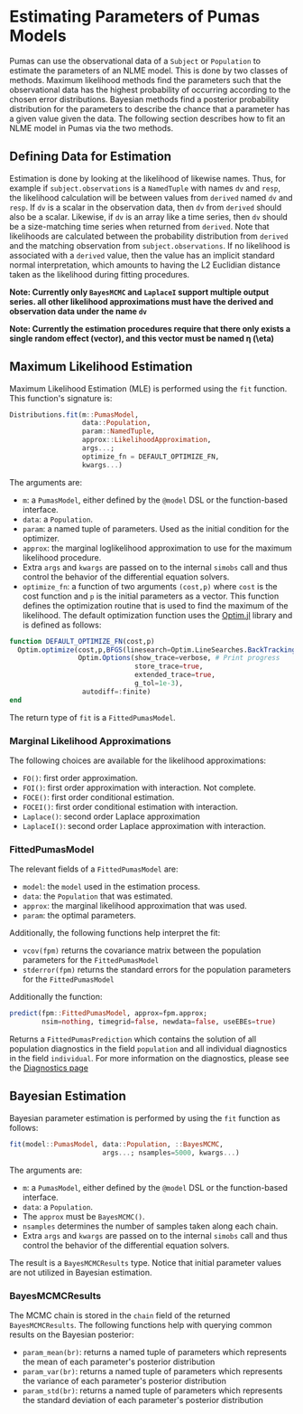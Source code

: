# Estimating Parameters of Pumas Models

Pumas can use the observational data of a `Subject` or `Population` to estimate
the parameters of an NLME model. This is done by two classes of methods.
Maximum likelihood methods find the parameters such that the observational
data has the highest probability of occurring according to the chosen error
distributions. Bayesian methods find a posterior probability distribution for
the parameters to describe the chance that a parameter has a given value given
the data. The following section describes how to fit an NLME model in Pumas
via the two methods.

## Defining Data for Estimation

Estimation is done by looking at the likelihood of likewise names. Thus, for
example if `subject.observations` is a `NamedTuple` with names `dv` and
`resp`, the likelihood calculation will be between values from `derived` named
`dv` and `resp`. If `dv` is a scalar in the observation data, then `dv`
from `derived` should also be a scalar. Likewise, if `dv` is an array like
a time series, then `dv` should be a size-matching time series when returned
from `derived`. Note that likelihoods are calculated between the probability
distribution from `derived` and the matching observation from
`subject.observations`. If no likelihood is associated with a `derived` value,
then the value has an implicit standard normal interpretation, which amounts
to having the L2 Euclidian distance taken as the likelihood during fitting
procedures.

**Note: Currently only `BayesMCMC` and `LaplaceI` support multiple output series.
all other likelihood approximations must have the derived and observation data
under the name `dv`**

**Note: Currently the estimation procedures require that there only exists a
single random effect (vector), and this vector must be named η (\eta)**

## Maximum Likelihood Estimation

Maximum Likelihood Estimation (MLE) is performed using the `fit` function. This
function's signature is:

```julia
Distributions.fit(m::PumasModel,
                  data::Population,
                  param::NamedTuple,
                  approx::LikelihoodApproximation,
                  args...;
                  optimize_fn = DEFAULT_OPTIMIZE_FN,
                  kwargs...)
```

The arguments are:

- `m`: a `PumasModel`, either defined by the `@model` DSL or the function-based
  interface.
- `data`: a `Population`.
- `param`: a named tuple of parameters. Used as the initial condition for the
  optimizer.
- `approx`: the marginal loglikelihood approximation to use for the maximum
  likelihood procedure.
- Extra `args` and `kwargs` are passed on to the internal `simobs` call and
  thus control the behavior of the differential equation solvers.
- `optimize_fn`: a function of two arguments `(cost,p)` where `cost` is the
  cost function and `p` is the initial parameters as a vector. This function
  defines the optimization routine that is used to find the maximum of the
  likelihood. The default optimization function uses the
  [Optim.jl](http://julianlsolvers.github.io/Optim.jl/stable/) library and is
  defined as follows:

```julia
function DEFAULT_OPTIMIZE_FN(cost,p)
  Optim.optimize(cost,p,BFGS(linesearch=Optim.LineSearches.BackTracking()),
                 Optim.Options(show_trace=verbose, # Print progress
                               store_trace=true,
                               extended_trace=true,
                               g_tol=1e-3),
                  autodiff=:finite)
end
```

The return type of `fit` is a `FittedPumasModel`.

### Marginal Likelihood Approximations

The following choices are available for the likelihood approximations:

- `FO()`: first order approximation.
- `FOI()`: first order approximation with interaction. Not complete.
- `FOCE()`: first order conditional estimation.
- `FOCEI()`: first order conditional estimation with interaction.
- `Laplace()`: second order Laplace approximation
- `LaplaceI()`: second order Laplace approximation with interaction.

### FittedPumasModel

The relevant fields of a `FittedPumasModel` are:

- `model`: the `model` used in the estimation process.
- `data`: the `Population` that was estimated.
- `approx`: the marginal likelihood approximation that was used.
- `param`: the optimal parameters.

Additionally, the following functions help interpret the fit:

- `vcov(fpm)` returns the covariance matrix between the population parameters
  for the `FittedPumasModel`
- `stderror(fpm)` returns the standard errors for the population parameters
  for the `FittedPumasModel`

Additionally the function:

```julia
predict(fpm::FittedPumasModel, approx=fpm.approx;
        nsim=nothing, timegrid=false, newdata=false, useEBEs=true)
```

Returns a `FittedPumasPrediction` which contains the solution of all population
diagnostics in the field `population` and all individual diagnostics in the
field `individual`. For more information on the diagnostics, please see the
[Diagnostics page]()

## Bayesian Estimation

Bayesian parameter estimation is performed by using the `fit` function as follows:

```julia
fit(model::PumasModel, data::Population, ::BayesMCMC,
                       args...; nsamples=5000, kwargs...)
```

The arguments are:

- `m`: a `PumasModel`, either defined by the `@model` DSL or the function-based
  interface.
- `data`: a `Population`.
- The `approx` must be `BayesMCMC()`.
- `nsamples` determines the number of samples taken along each chain.
- Extra `args` and `kwargs` are passed on to the internal `simobs` call and
  thus control the behavior of the differential equation solvers.

The result is a `BayesMCMCResults` type. Notice that initial parameter values
are not utilized in Bayesian estimation.

### BayesMCMCResults

The MCMC chain is stored in the `chain` field of the returned `BayesMCMCResults`.
The following functions help with querying common results on the Bayesian
posterior:

- `param_mean(br)`: returns a named tuple of parameters which represents the
  mean of each parameter's posterior distribution
- `param_var(br)`: returns a named tuple of parameters which represents the
  variance of each parameter's posterior distribution
- `param_std(br)`: returns a named tuple of parameters which represents the
  standard deviation of each parameter's posterior distribution
